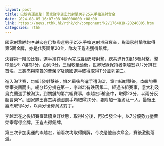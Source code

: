 ```yaml
---
layout: post
title: 巴黎奧運直擊｜國家隊李越宏於射擊男子25米手槍速射奪金
date: 2024-08-05 16:07:08.000000000 +08:00
link: https://news.rthk.hk/rthk/ch/component/k2/1764818-20240805.htm
categories: rthk
---
```


國家射擊隊的李越宏在巴黎奧運男子25米手槍速射項目奪金，為國家射擊隊取得第5面金牌，亦是代表團第20金，隊友王鑫杰獲得銅牌。

決賽第一階段比賽，選手須在4秒內完成每組5發射擊，總共進行3組15發射擊，擊中最少9.7環為1分，否則0分。三組較量過後，世界紀錄保持者李越宏以12分排在首名，王鑫杰與南韓的曹榮宰及德國選手彼得取得11分並列第二。

進入淘汰賽，每組5發射擊後，排名最後的選手遭淘汰。第四組射擊後，南韓的曹榮宰突圍而出，總分15分排在第一，李越宏有跌落第二。經過五組賽事，意大利及烏克蘭選手被淘汰。到關鍵的第六組賽事，李越宏5槍全中，取得23分，以兩分反超曹榮宰。國家隊王鑫杰與德國選手均取得20分，要附加一組淘汰一人，最後王鑫杰取得4分，以兩分優勢淘汰對手。

李越宏在之後組賽事延續良好狀態，取得4分後，再次5發全中，以7分優勢力壓曹榮宰奪得金牌，王鑫杰得銅牌。

第三次參加奧運的李越宏，前兩次均取得銅牌，今次是他首次奪金，賽後激動落淚。
